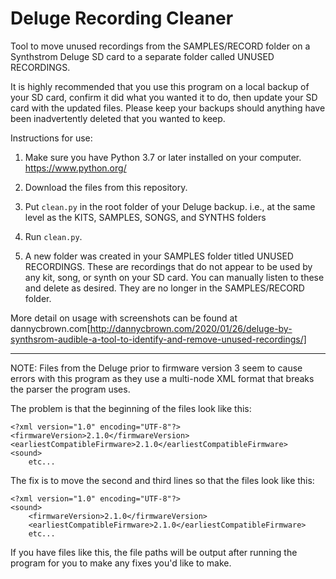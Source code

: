 # Deluge Recording Cleaner

Tool to move unused recordings from the SAMPLES/RECORD folder on a 
Synthstrom Deluge SD card to a separate folder called UNUSED RECORDINGS. 

It is highly recommended that you use this program on a local backup
of your SD card, confirm it did what you wanted it to do, then update
your SD card with the updated files. Please keep your backups should
anything have been inadvertently deleted that you wanted to keep.

Instructions for use:

1. Make sure you have Python 3.7 or later installed on your computer. 
   https://www.python.org/

2. Download the files from this repository. 

3. Put `clean.py` in the root folder of your Deluge backup. 
   i.e., at the same level as the KITS, SAMPLES, SONGS, and SYNTHS folders

4. Run `clean.py`.

5. A new folder was created in your SAMPLES folder titled UNUSED RECORDINGS.
   These are recordings that do not appear to be used by any kit, song, or 
   synth on your SD card. You can manually listen to these and delete as 
   desired. They are no longer in the SAMPLES/RECORD folder.
   
More detail on usage with screenshots can be found at dannycbrown.com[http://dannycbrown.com/2020/01/26/deluge-by-synthsrom-audible-a-tool-to-identify-and-remove-unused-recordings/]

----------------------------------------------------------------------

NOTE: Files from the Deluge prior to firmware version 3 seem to cause
errors with this program as they use a multi-node XML format that 
breaks the parser the program uses. 

The problem is that the beginning of the files look like this:

```
<?xml version="1.0" encoding="UTF-8"?>
<firmwareVersion>2.1.0</firmwareVersion>
<earliestCompatibleFirmware>2.1.0</earliestCompatibleFirmware>
<sound>
    etc...
```

The fix is to move the second and third lines so that the files
look like this:

```
<?xml version="1.0" encoding="UTF-8"?>
<sound>
	<firmwareVersion>2.1.0</firmwareVersion>
	<earliestCompatibleFirmware>2.1.0</earliestCompatibleFirmware>
    etc...
```

If you have files like this, the file paths will be output after
running the program for you to make any fixes you'd like to make.

